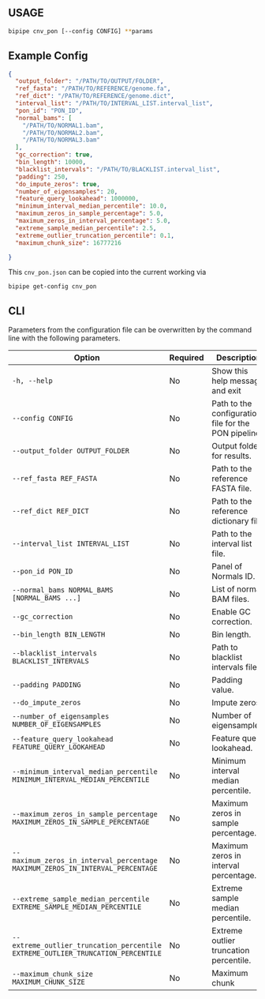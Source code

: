 ## USAGE

```bash
bipipe cnv_pon [--config CONFIG] **params
```


## Example Config

```json
{
  "output_folder": "/PATH/TO/OUTPUT/FOLDER",
  "ref_fasta": "/PATH/TO/REFERENCE/genome.fa",
  "ref_dict": "/PATH/TO/REFERENCE/genome.dict",
  "interval_list": "/PATH/TO/INTERVAL_LIST.interval_list",
  "pon_id": "PON_ID",
  "normal_bams": [
    "/PATH/TO/NORMAL1.bam",
    "/PATH/TO/NORMAL2.bam",
    "/PATH/TO/NORMAL3.bam"
  ],
  "gc_correction": true,
  "bin_length": 10000,
  "blacklist_intervals": "/PATH/TO/BLACKLIST.interval_list",
  "padding": 250,
  "do_impute_zeros": true,
  "number_of_eigensamples": 20,
  "feature_query_lookahead": 1000000,
  "minimum_interval_median_percentile": 10.0,
  "maximum_zeros_in_sample_percentage": 5.0,
  "maximum_zeros_in_interval_percentage": 5.0,
  "extreme_sample_median_percentile": 2.5,
  "extreme_outlier_truncation_percentile": 0.1,
  "maximum_chunk_size": 16777216

}
```


This `cnv_pon.json`  can be copied into the current working via

```shell
bipipe get-config cnv_pon
```



## CLI

Parameters from the configuration file can be overwritten by the command line with the following parameters.

| Option                                           | Required | Description                                      |
|--------------------------------------------------|----------|--------------------------------------------------|
| `-h, --help`                                     | No       | Show this help message and exit                 |
| `--config CONFIG`                                | No       | Path to the configuration file for the PON pipeline. |
| `--output_folder OUTPUT_FOLDER`                  | No       | Output folder for results.                       |
| `--ref_fasta REF_FASTA`                          | No       | Path to the reference FASTA file.               |
| `--ref_dict REF_DICT`                            | No       | Path to the reference dictionary file.          |
| `--interval_list INTERVAL_LIST`                  | No       | Path to the interval list file.                 |
| `--pon_id PON_ID`                                | No       | Panel of Normals ID.                            |
| `--normal_bams NORMAL_BAMS [NORMAL_BAMS ...]`    | No       | List of normal BAM files.                       |
| `--gc_correction`                                | No       | Enable GC correction.                           |
| `--bin_length BIN_LENGTH`                        | No       | Bin length.                                     |
| `--blacklist_intervals BLACKLIST_INTERVALS`      | No       | Path to blacklist intervals file.              |
| `--padding PADDING`                              | No       | Padding value.                                  |
| `--do_impute_zeros`                              | No       | Impute zeros.                                   |
| `--number_of_eigensamples NUMBER_OF_EIGENSAMPLES` | No     | Number of eigensamples.                         |
| `--feature_query_lookahead FEATURE_QUERY_LOOKAHEAD` | No   | Feature query lookahead.                        |
| `--minimum_interval_median_percentile MINIMUM_INTERVAL_MEDIAN_PERCENTILE` | No | Minimum interval median percentile. |
| `--maximum_zeros_in_sample_percentage MAXIMUM_ZEROS_IN_SAMPLE_PERCENTAGE` | No | Maximum zeros in sample percentage. |
| `--maximum_zeros_in_interval_percentage MAXIMUM_ZEROS_IN_INTERVAL_PERCENTAGE` | No | Maximum zeros in interval percentage. |
| `--extreme_sample_median_percentile EXTREME_SAMPLE_MEDIAN_PERCENTILE` | No | Extreme sample median percentile. |
| `--extreme_outlier_truncation_percentile EXTREME_OUTLIER_TRUNCATION_PERCENTILE` | No | Extreme outlier truncation percentile. |
| `--maximum_chunk_size MAXIMUM_CHUNK_SIZE`        | No       | Maximum chunk